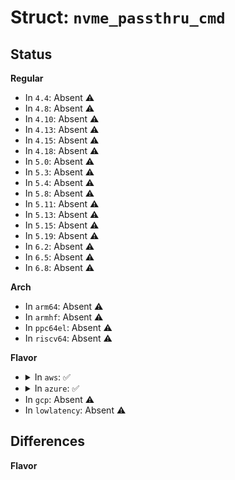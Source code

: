 # Struct: <code>nvme_passthru_cmd</code>

## Status
<b>Regular</b>
<ul>
<li>
In <code>4.4</code>: Absent ⚠️
</li>
<li>
In <code>4.8</code>: Absent ⚠️
</li>
<li>
In <code>4.10</code>: Absent ⚠️
</li>
<li>
In <code>4.13</code>: Absent ⚠️
</li>
<li>
In <code>4.15</code>: Absent ⚠️
</li>
<li>
In <code>4.18</code>: Absent ⚠️
</li>
<li>
In <code>5.0</code>: Absent ⚠️
</li>
<li>
In <code>5.3</code>: Absent ⚠️
</li>
<li>
In <code>5.4</code>: Absent ⚠️
</li>
<li>
In <code>5.8</code>: Absent ⚠️
</li>
<li>
In <code>5.11</code>: Absent ⚠️
</li>
<li>
In <code>5.13</code>: Absent ⚠️
</li>
<li>
In <code>5.15</code>: Absent ⚠️
</li>
<li>
In <code>5.19</code>: Absent ⚠️
</li>
<li>
In <code>6.2</code>: Absent ⚠️
</li>
<li>
In <code>6.5</code>: Absent ⚠️
</li>
<li>
In <code>6.8</code>: Absent ⚠️
</li>
</ul>
<b>Arch</b>
<ul>
<li>
In <code>arm64</code>: Absent ⚠️
</li>
<li>
In <code>armhf</code>: Absent ⚠️
</li>
<li>
In <code>ppc64el</code>: Absent ⚠️
</li>
<li>
In <code>riscv64</code>: Absent ⚠️
</li>
</ul>
<b>Flavor</b>
<ul>
<li>
<details>
<summary>In <code>aws</code>: ✅</summary>

```c
struct nvme_passthru_cmd {
    __u8 opcode;
    __u8 flags;
    __u16 rsvd1;
    __u32 nsid;
    __u32 cdw2;
    __u32 cdw3;
    __u64 metadata;
    __u64 addr;
    __u32 metadata_len;
    __u32 data_len;
    __u32 cdw10;
    __u32 cdw11;
    __u32 cdw12;
    __u32 cdw13;
    __u32 cdw14;
    __u32 cdw15;
    __u32 timeout_ms;
    __u32 result;
};
```
</details>
</li>
<li>
<details>
<summary>In <code>azure</code>: ✅</summary>

```c
struct nvme_passthru_cmd {
    __u8 opcode;
    __u8 flags;
    __u16 rsvd1;
    __u32 nsid;
    __u32 cdw2;
    __u32 cdw3;
    __u64 metadata;
    __u64 addr;
    __u32 metadata_len;
    __u32 data_len;
    __u32 cdw10;
    __u32 cdw11;
    __u32 cdw12;
    __u32 cdw13;
    __u32 cdw14;
    __u32 cdw15;
    __u32 timeout_ms;
    __u32 result;
};
```
</details>
</li>
<li>
In <code>gcp</code>: Absent ⚠️
</li>
<li>
In <code>lowlatency</code>: Absent ⚠️
</li>
</ul>

## Differences
<b>Flavor</b>
<ul>
</ul>
